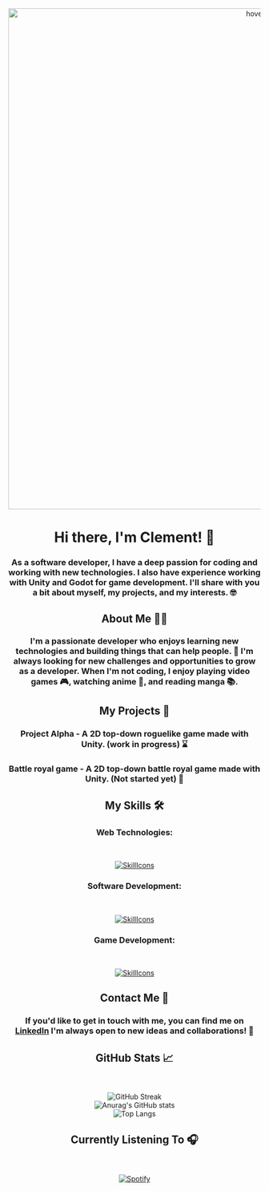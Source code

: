 &nbsp;<div align="center">
<img src="https://i.pinimg.com/originals/c2/f1/a4/c2f1a47816b4698683668791313ad946.gif" width="1000" title="hover text">
</div>

<h1 align="center">Hi there, I'm Clement! 👋</h1>

<h3 align="center">As a software developer, I have a deep passion for coding and working with new technologies. I also have experience working with Unity and Godot for game development. I'll share with you a bit about myself, my projects, and my interests. 🤓</h3>


<h2 align="center">About Me 🧑‍💻</h2>

<h3 align="center">I'm a passionate developer who enjoys learning new technologies and building things that can help people. 🔨 I'm always looking for new challenges and opportunities to grow as a developer. When I'm not coding, I enjoy playing video games 🎮, watching anime 🍿, and reading manga 📚.</h3>


<h2 align="center">My Projects 🚀</h2>

<h3 align="center">Project Alpha - A 2D top-down roguelike game made with Unity. (work in progress) ⌛<h3>
<h3 align="center">Battle royal game - A 2D top-down battle royal game made with Unity. (Not started yet) 🛑<h3>

<h2 align="center">My Skills 🛠️</h2>

<h3 align="center">Web Technologies:</h3>
&nbsp;<div align="center">
  
[![SkillIcons](https://skillicons.dev/icons?i=html,css,js,ts,angular,react,nodejs)](https://skillicons.dev)<br/>

</div>

<h3 align="center">Software Development:</h3>
&nbsp;<div align="center">
  
[![SkillIcons](https://skillicons.dev/icons?i=c,cpp,cs,java,py,spring,postgres,mysql)](https://skillicons.dev)<br/>

</div>

<h3 align="center">Game Development:</h3>
&nbsp;<div align="center">
  
[![SkillIcons](https://skillicons.dev/icons?i=unity,godot)](https://skillicons.dev)<br/>

</div>

<h2 align="center">Contact Me 📱</h2>
<h3 align="center">If you'd like to get in touch with me, you can find me on <a href="https://www.linkedin.com/in/cl%C3%A9ment-marin/" target="_new">LinkedIn</a> I'm always open to new ideas and collaborations! 💬</h3>

<h2 align="center">GitHub Stats 📈</h2>

&nbsp;<div align="center">
![GitHub Streak](https://github-readme-streak-stats.herokuapp.com/?user=Marin-Clement&theme=tokyonight)
<br>
![Anurag's GitHub stats](https://github-readme-stats.vercel.app/api?username=Marin-Clement&show_icons=true&theme=tokyonight)
<br>
![Top Langs](https://github-readme-stats.vercel.app/api/top-langs/?username=Marin-Clement&layout=compact&theme=tokyonight)
</div>

<h2 align="center"> Currently Listening To 🎧</h2>

&nbsp;<div align="center">
[![Spotify](https://spotify-now-playing-real.vercel.app/api/spotify?background_color=0d1117&border_color=ffffff)](https://open.spotify.com/user/marinclement)
</div>

